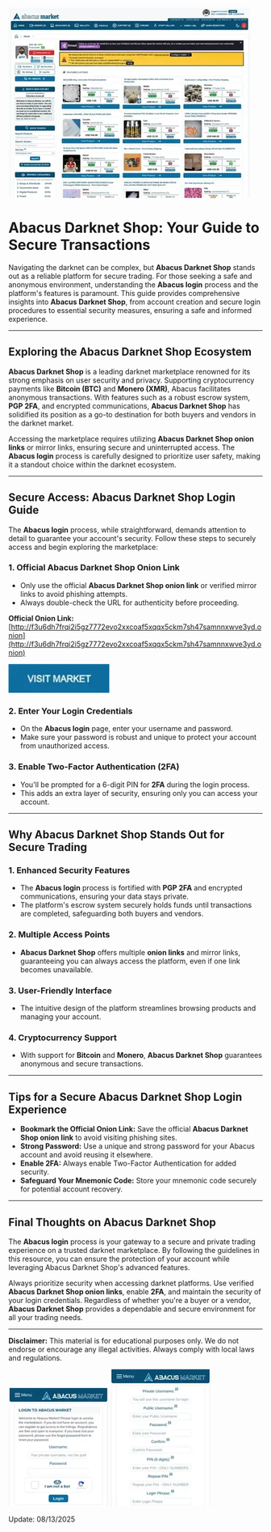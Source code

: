 <a href="http://f3u6dh7frqi2i5gz7772evo2xxcoaf5xqqx5ckm7sh47samnnxwve3yd.onion"><img src="/mockups/draft.webp" alt="Abacus Darknet Shop" style="max-width: 100%;"></a>

# Abacus Darknet Shop: Your Guide to Secure Transactions

Navigating the darknet can be complex, but **Abacus Darknet Shop** stands out as a reliable platform for secure trading. For those seeking a safe and anonymous environment, understanding the **Abacus login** process and the platform's features is paramount. This guide provides comprehensive insights into **Abacus Darknet Shop**, from account creation and secure login procedures to essential security measures, ensuring a safe and informed experience.

---

## Exploring the Abacus Darknet Shop Ecosystem

**Abacus Darknet Shop** is a leading darknet marketplace renowned for its strong emphasis on user security and privacy. Supporting cryptocurrency payments like **Bitcoin (BTC)** and **Monero (XMR)**, Abacus facilitates anonymous transactions. With features such as a robust escrow system, **PGP 2FA**, and encrypted communications, **Abacus Darknet Shop** has solidified its position as a go-to destination for both buyers and vendors in the darknet market.

Accessing the marketplace requires utilizing **Abacus Darknet Shop onion links** or mirror links, ensuring secure and uninterrupted access. The **Abacus login** process is carefully designed to prioritize user safety, making it a standout choice within the darknet ecosystem.

---

## Secure Access: Abacus Darknet Shop Login Guide

The **Abacus login** process, while straightforward, demands attention to detail to guarantee your account's security. Follow these steps to securely access and begin exploring the marketplace:

### 1. **Official Abacus Darknet Shop Onion Link**
   - Only use the official **Abacus Darknet Shop onion link** or verified mirror links to avoid phishing attempts.
   - Always double-check the URL for authenticity before proceeding.

**Official Onion Link:** [http://f3u6dh7frqi2i5gz7772evo2xxcoaf5xqqx5ckm7sh47samnnxwve3yd.onion](http://f3u6dh7frqi2i5gz7772evo2xxcoaf5xqqx5ckm7sh47samnnxwve3yd.onion)

[<img src="/mockups/dialog.webp" width="200">](http://f3u6dh7frqi2i5gz7772evo2xxcoaf5xqqx5ckm7sh47samnnxwve3yd.onion)

### 2. **Enter Your Login Credentials**
   - On the **Abacus login** page, enter your username and password.
   - Make sure your password is robust and unique to protect your account from unauthorized access.

### 3. **Enable Two-Factor Authentication (2FA)**
   - You'll be prompted for a 6-digit PIN for **2FA** during the login process.
   - This adds an extra layer of security, ensuring only you can access your account.

---

## Why Abacus Darknet Shop Stands Out for Secure Trading

### 1. **Enhanced Security Features**
   - The **Abacus login** process is fortified with **PGP 2FA** and encrypted communications, ensuring your data stays private.
   - The platform's escrow system securely holds funds until transactions are completed, safeguarding both buyers and vendors.

### 2. **Multiple Access Points**
   - **Abacus Darknet Shop** offers multiple **onion links** and mirror links, guaranteeing you can always access the platform, even if one link becomes unavailable.

### 3. **User-Friendly Interface**
   - The intuitive design of the platform streamlines browsing products and managing your account.

### 4. **Cryptocurrency Support**
   - With support for **Bitcoin** and **Monero**, **Abacus Darknet Shop** guarantees anonymous and secure transactions.

---

## Tips for a Secure Abacus Darknet Shop Login Experience

-   **Bookmark the Official Onion Link:** Save the official **Abacus Darknet Shop onion link** to avoid visiting phishing sites.
-   **Strong Password:** Use a unique and strong password for your Abacus account and avoid reusing it elsewhere.
-   **Enable 2FA:** Always enable Two-Factor Authentication for added security.
-   **Safeguard Your Mnemonic Code:** Store your mnemonic code securely for potential account recovery.

---

## Final Thoughts on Abacus Darknet Shop

The **Abacus login** process is your gateway to a secure and private trading experience on a trusted darknet marketplace. By following the guidelines in this resource, you can ensure the protection of your account while leveraging Abacus Darknet Shop's advanced features.

Always prioritize security when accessing darknet platforms. Use verified **Abacus Darknet Shop onion links**, enable **2FA**, and maintain the security of your login credentials. Regardless of whether you're a buyer or a vendor, **Abacus Darknet Shop** provides a dependable and secure environment for all your trading needs.

---

**Disclaimer:** This material is for educational purposes only. We do not endorse or encourage any illegal activities. Always comply with local laws and regulations.

<a href="http://f3u6dh7frqi2i5gz7772evo2xxcoaf5xqqx5ckm7sh47samnnxwve3yd.onion"><img src="/mockups/heap.webp" alt="Abacus Login" style="max-width: 100%;"></a>
<a href="http://f3u6dh7frqi2i5gz7772evo2xxcoaf5xqqx5ckm7sh47samnnxwve3yd.onion"><img src="/mockups/properties.webp" alt="Abacus Register" style="max-width: 100%;"></a>































Update:  08/13/2025